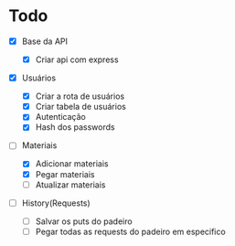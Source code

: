# Todo

- [x] Base da API

  - [x] Criar api com express

- [x] Usuários
  - [x] Criar a rota de usuários
  - [x] Criar tabela de usuários
  - [x] Autenticação
  - [x] Hash dos passwords

* [ ] Materiais

  - [x] Adicionar materiais
  - [x] Pegar materiais
  - [ ] Atualizar materiais

* [ ] History(Requests)
  - [ ] Salvar os puts do padeiro
  - [ ] Pegar todas as requests do padeiro em especifico
